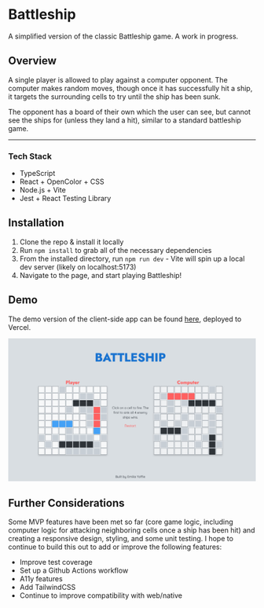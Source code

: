 # Battleship

A simplified version of the classic Battleship game. A work in progress.

## Overview

A single player is allowed to play against a computer opponent. The computer makes random moves, though once it has successfully hit a ship, it targets the surrounding cells to try until the ship has been sunk.

The opponent has a board of their own which the user can see, but cannot see the ships for (unless they land a hit), similar to a standard battleship game.

---

### Tech Stack

- TypeScript
- React + OpenColor + CSS
- Node.js + Vite
- Jest + React Testing Library

## Installation

1. Clone the repo & install it locally
2. Run `npm install` to grab all of the necessary dependencies
3. From the installed directory, run `npm run dev` - Vite will spin up a local dev server (likely on localhost:5173)
4. Navigate to the page, and start playing Battleship!

## Demo

The demo version of the client-side app can be found [here](https://battleship-git-dev-emiliayoffie.vercel.app/?_vercel_share=gHgnLmpBMWdAXN2414u1KARRb5nDJd1m), deployed to Vercel.

![Battleship](src/public/battleship-demo.png)

## Further Considerations

Some MVP features have been met so far (core game logic, including computer logic for attacking neighboring cells once a ship has been hit) and creating a responsive design, styling, and some unit testing. I hope to continue to build this out to add or improve the following features:

- Improve test coverage
- Set up a Github Actions workflow
- A11y features
- Add TailwindCSS
- Continue to improve compatibility with web/native
